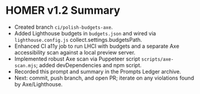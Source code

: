 # HOMER v1.2 Summary

- Created branch `ci/polish-budgets-axe`.
- Added Lighthouse budgets in `budgets.json` and wired via `lighthouse.config.js` collect.settings.budgetsPath.
- Enhanced CI a11y job to run LHCI with budgets and a separate Axe accessibility scan against a local preview server.
- Implemented robust Axe scan via Puppeteer script `scripts/axe-scan.mjs`; added devDependencies and npm script.
- Recorded this prompt and summary in the Prompts Ledger archive.
- Next: commit, push branch, and open PR; iterate on any violations found by Axe/Lighthouse.
